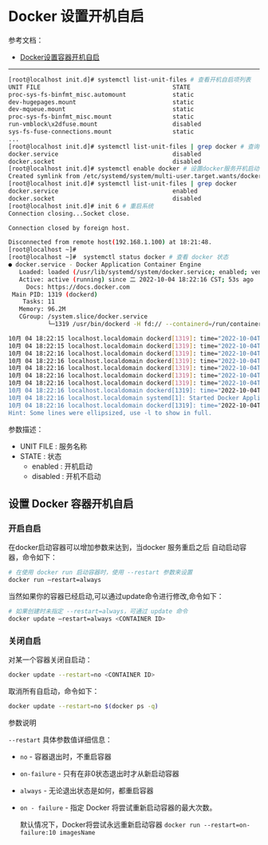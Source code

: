 # Docker 设置开机自启

参考文档：

- [Docker设置容器开机自启](https://blog.csdn.net/qq_41054313/article/details/104297746)

---

```bash
[root@localhost init.d]# systemctl list-unit-files # 查看开机自启项列表
UNIT FILE                                     STATE   
proc-sys-fs-binfmt_misc.automount             static  
dev-hugepages.mount                           static  
dev-mqueue.mount                              static  
proc-sys-fs-binfmt_misc.mount                 static  
run-vmblock\x2dfuse.mount                     disabled
sys-fs-fuse-connections.mount                 static  
...
[root@localhost init.d]# systemctl list-unit-files | grep docker # 查询状态筛选服务
docker.service                                disabled
docker.socket                                 disabled
[root@localhost init.d]# systemctl enable docker # 设置docker服务开机启动
Created symlink from /etc/systemd/system/multi-user.target.wants/docker.service to /usr/lib/systemd/system/docker.service.
[root@localhost init.d]# systemctl list-unit-files | grep docker
docker.service                                enabled 
docker.socket                                 disabled
[root@localhost init.d]# init 6 # 重启系统
Connection closing...Socket close.

Connection closed by foreign host.

Disconnected from remote host(192.168.1.100) at 18:21:48.
[root@localhost ~]#
[root@localhost ~]#  systemctl status docker # 查看 docker 状态
● docker.service - Docker Application Container Engine
   Loaded: loaded (/usr/lib/systemd/system/docker.service; enabled; vendor preset: disabled)
   Active: active (running) since 二 2022-10-04 18:22:16 CST; 53s ago
     Docs: https://docs.docker.com
 Main PID: 1319 (dockerd)
    Tasks: 11
   Memory: 96.2M
   CGroup: /system.slice/docker.service
           └─1319 /usr/bin/dockerd -H fd:// --containerd=/run/containerd/containerd.sock

10月 04 18:22:15 localhost.localdomain dockerd[1319]: time="2022-10-04T18:22:15.702633344..."
10月 04 18:22:15 localhost.localdomain dockerd[1319]: time="2022-10-04T18:22:15.745525782..."
10月 04 18:22:16 localhost.localdomain dockerd[1319]: time="2022-10-04T18:22:16.055185788..."
10月 04 18:22:16 localhost.localdomain dockerd[1319]: time="2022-10-04T18:22:16.203268252..."
10月 04 18:22:16 localhost.localdomain dockerd[1319]: time="2022-10-04T18:22:16.291487816..."
10月 04 18:22:16 localhost.localdomain dockerd[1319]: time="2022-10-04T18:22:16.378593826..."
10月 04 18:22:16 localhost.localdomain dockerd[1319]: time="2022-10-04T18:22:16.441026971...8
10月 04 18:22:16 localhost.localdomain dockerd[1319]: time="2022-10-04T18:22:16.441153515..."
10月 04 18:22:16 localhost.localdomain systemd[1]: Started Docker Application Container ...e.
10月 04 18:22:16 localhost.localdomain dockerd[1319]: time="2022-10-04T18:22:16.461010934..."
Hint: Some lines were ellipsized, use -l to show in full.
```

参数描述：

- UNIT FILE : 服务名称
- STATE : 状态
    - enabled : 开机启动
    - disabled : 开机不启动

## 设置 Docker 容器开机自启

### 开启自启

在docker启动容器可以增加参数来达到，当docker 服务重启之后 自动启动容器，命令如下：

```sh
# 在使用 docker run 启动容器时，使用 --restart 参数来设置
docker run –restart=always
```

当然如果你的容器已经启动,可以通过update命令进行修改,命令如下：

```sh
# 如果创建时未指定 --restart=always，可通过 update 命令
docker update –restart=always <CONTAINER ID>
```

### 关闭自启

对某一个容器关闭自启动：

```sh
docker update --restart=no <CONTAINER ID>
```

取消所有自启动，命令如下：

```sh
docker update --restart=no $(docker ps -q)
```

参数说明

`--restart` 具体参数值详细信息：

- `no` - 容器退出时，不重启容器
- `on-failure` - 只有在非0状态退出时才从新启动容器
- `always` - 无论退出状态是如何，都重启容器
- `on - failure` - 指定 Docker 将尝试重新启动容器的最大次数。

  默认情况下，Docker将尝试永远重新启动容器 `docker run --restart=on-failure:10 imagesName`
